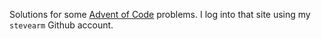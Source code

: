 Solutions for some [Advent of Code](https://adventofcode.com) problems. I log into that site using my `stevearm` Github account.
